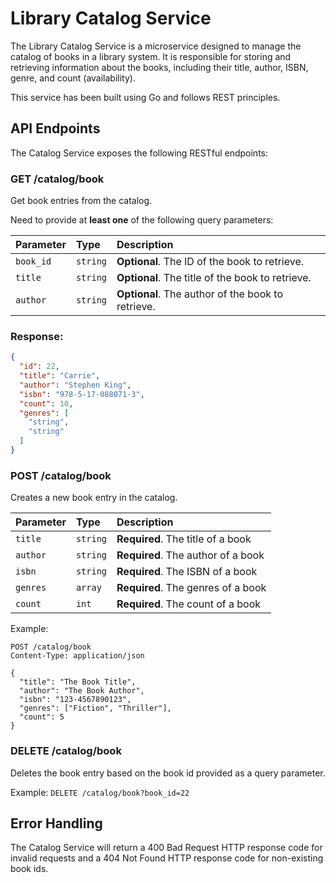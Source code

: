 # Library Catalog Service

The Library Catalog Service is a microservice designed to manage the catalog of books in a library system. It is
responsible for storing and retrieving information about the books, including their title, author, ISBN, genre, and
count (availability).

This service has been built using Go and follows REST principles.

## API Endpoints

The Catalog Service exposes the following RESTful endpoints:

### GET /catalog/book

Get book entries from the catalog.

Need to provide at **least one** of the following query parameters:

| Parameter | Type     | Description                                       |
|:----------|:---------|:--------------------------------------------------|
| `book_id` | `string` | **Optional**. The ID of the book to retrieve.     |
| `title`   | `string` | **Optional**. The title of the book to retrieve.  |
| `author`  | `string` | **Optional**. The author of the book to retrieve. |

### Response:

```json
{
  "id": 22,
  "title": "Carrie",
  "author": "Stephen King",
  "isbn": "978-5-17-088071-3",
  "count": 10,
  "genres": [
    "string",
    "string"
  ]
}
```

### POST /catalog/book

Creates a new book entry in the catalog.

| Parameter | Type     | Description                        |
|:----------|:---------|:-----------------------------------|
| `title`   | `string` | **Required**. The title of a book  |
| `author`  | `string` | **Required**. The author of a book |
| `isbn`    | `string` | **Required**. The ISBN of a book   |
| `genres`  | `array`  | **Required**. The genres of a book |
| `count`   | `int`    | **Required**. The count of a book  |

Example:

```http
POST /catalog/book
Content-Type: application/json

{
  "title": "The Book Title",
  "author": "The Book Author",
  "isbn": "123-4567890123",
  "genres": ["Fiction", "Thriller"],
  "count": 5
}
```

### DELETE /catalog/book

Deletes the book entry based on the book id provided as a query parameter.

Example: `DELETE /catalog/book?book_id=22`

## Error Handling

The Catalog Service will return a 400 Bad Request HTTP response code for invalid requests and a 404 Not Found HTTP
response code for non-existing book ids.
